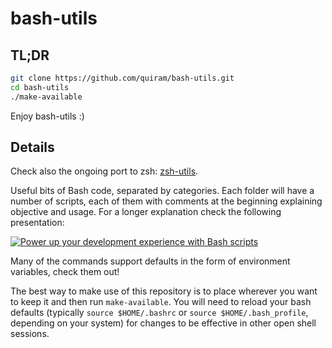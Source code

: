 # bash-utils

## TL;DR
```bash
git clone https://github.com/quiram/bash-utils.git
cd bash-utils
./make-available
```
Enjoy bash-utils :)

## Details
Check also the ongoing port to zsh: [zsh-utils](https://github.com/quiram/zsh-utils).

Useful bits of Bash code, separated by categories. Each folder will have a number of scripts, each of them with comments
at the beginning explaining objective and usage. For a longer explanation check the following presentation:

[![Power up your development experience with Bash scripts](http://img.youtube.com/vi/engxUm-Cji4/0.jpg)](https://youtu.be/engxUm-Cji4 "Power up your development experience with Bash scripts")

Many of the commands support defaults in the form of environment variables, check them out!

The best way to make use of this repository is to place wherever you want to keep it and then run `make-available`. You
will need to reload your bash defaults (typically `source $HOME/.bashrc` or `source $HOME/.bash_profile`, depending on
your system) for changes to be effective in other open shell sessions.
